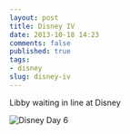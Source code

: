 ```yaml
---
layout: post
title: Disney IV
date: 2013-10-18 14:23
comments: false
published: true
tags:
- disney
slug: disney-iv
---
```

Libby waiting in line at Disney

![Disney Day 6](http://media.eick.us/media/photographs/2013/2013-07-05/disney-day-6-2013-07-05-at-10-20-29.jpg)
